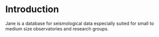 # Introduction

Jane is a database for seismological data especially suited for small to 
medium size observatories and research groups.